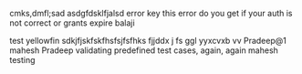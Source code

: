 
cmks,dmfl;sad
asdgfdsklfjalsd
error key
this error do you get if your auth is not correct or grants expire balaji

test yellowfin
sdkjfjskfskfhsfsjfsfhks
fjjddx
j
fs
ggl
yyxcvxb
vv
Pradeep@1
mahesh
Pradeep validating predefined test cases, again, again
mahesh testing

